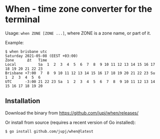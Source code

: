 # When - time zone converter for the terminal

Usage: `when ZONE [ZONE ...]`, where ZONE is a zone name, or part of it.

Example:
```
$ when brisbane utc
Saturday 2021-05-08 (EEST +03:00)
Zone      Δt   Time
Local          Sa  1  2  3  4  5  6  7  8  9 10 11 12 13 14 15 16 17 18 19 20 21 22 23
Brisbane +7:00  7  8  9 10 11 12 13 14 15 16 17 18 19 20 21 22 23 Su  1  2  3  4  5  6
UTC      -3:00 21 22 23 Sa  1  2  3  4  5  6  7  8  9 10 11 12 13 14 15 16 17 18 19 20
```

## Installation

Download the binary from https://github.com/jupj/when/releases/

Or install from source (requires a recent version of Go installed):

`$ go install github.com/jupj/when@latest`

